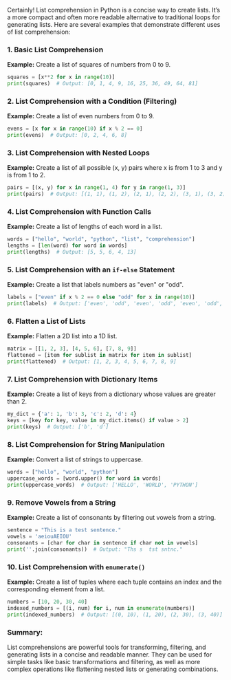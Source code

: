 Certainly! List comprehension in Python is a concise way to create lists. It’s a more compact and often more readable alternative to traditional loops for generating lists. Here are several examples that demonstrate different uses of list comprehension:

### 1. **Basic List Comprehension**

**Example:** Create a list of squares of numbers from 0 to 9.
```python
squares = [x**2 for x in range(10)]
print(squares)  # Output: [0, 1, 4, 9, 16, 25, 36, 49, 64, 81]
```

### 2. **List Comprehension with a Condition (Filtering)**

**Example:** Create a list of even numbers from 0 to 9.
```python
evens = [x for x in range(10) if x % 2 == 0]
print(evens)  # Output: [0, 2, 4, 6, 8]
```

### 3. **List Comprehension with Nested Loops**

**Example:** Create a list of all possible (x, y) pairs where x is from 1 to 3 and y is from 1 to 2.
```python
pairs = [(x, y) for x in range(1, 4) for y in range(1, 3)]
print(pairs)  # Output: [(1, 1), (1, 2), (2, 1), (2, 2), (3, 1), (3, 2)]
```

### 4. **List Comprehension with Function Calls**

**Example:** Create a list of lengths of each word in a list.
```python
words = ["hello", "world", "python", "list", "comprehension"]
lengths = [len(word) for word in words]
print(lengths)  # Output: [5, 5, 6, 4, 13]
```

### 5. **List Comprehension with an `if-else` Statement**

**Example:** Create a list that labels numbers as "even" or "odd".
```python
labels = ["even" if x % 2 == 0 else "odd" for x in range(10)]
print(labels)  # Output: ['even', 'odd', 'even', 'odd', 'even', 'odd', 'even', 'odd', 'even', 'odd']
```

### 6. **Flatten a List of Lists**

**Example:** Flatten a 2D list into a 1D list.
```python
matrix = [[1, 2, 3], [4, 5, 6], [7, 8, 9]]
flattened = [item for sublist in matrix for item in sublist]
print(flattened)  # Output: [1, 2, 3, 4, 5, 6, 7, 8, 9]
```

### 7. **List Comprehension with Dictionary Items**

**Example:** Create a list of keys from a dictionary whose values are greater than 2.
```python
my_dict = {'a': 1, 'b': 3, 'c': 2, 'd': 4}
keys = [key for key, value in my_dict.items() if value > 2]
print(keys)  # Output: ['b', 'd']
```

### 8. **List Comprehension for String Manipulation**

**Example:** Convert a list of strings to uppercase.
```python
words = ["hello", "world", "python"]
uppercase_words = [word.upper() for word in words]
print(uppercase_words)  # Output: ['HELLO', 'WORLD', 'PYTHON']
```

### 9. **Remove Vowels from a String**

**Example:** Create a list of consonants by filtering out vowels from a string.
```python
sentence = "This is a test sentence."
vowels = 'aeiouAEIOU'
consonants = [char for char in sentence if char not in vowels]
print(''.join(consonants))  # Output: "Ths s  tst sntnc."
```

### 10. **List Comprehension with `enumerate()`**

**Example:** Create a list of tuples where each tuple contains an index and the corresponding element from a list.
```python
numbers = [10, 20, 30, 40]
indexed_numbers = [(i, num) for i, num in enumerate(numbers)]
print(indexed_numbers)  # Output: [(0, 10), (1, 20), (2, 30), (3, 40)]
```

### Summary:
List comprehensions are powerful tools for transforming, filtering, and generating lists in a concise and readable manner. They can be used for simple tasks like basic transformations and filtering, as well as more complex operations like flattening nested lists or generating combinations.